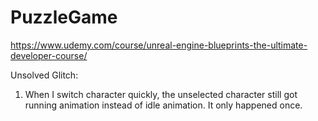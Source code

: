 # PuzzleGame

https://www.udemy.com/course/unreal-engine-blueprints-the-ultimate-developer-course/

Unsolved Glitch:
1. When I switch character quickly, the unselected character still got running animation instead of idle animation. It only happened once.
